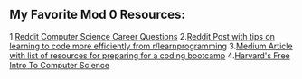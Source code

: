 ## My Favorite Mod 0 Resources:
1.[Reddit Computer Science Career Questions](https://www.reddit.com/r/cscareerquestions/wiki/index)
2.[Reddit Post with tips on learning to code more efficiently from r/learnprogramming](https://www.reddit.com/r/learnprogramming/comments/j2po8k/techniques_and_tips_to_learn_coding_in_a_more/)
3.[Medium Article with list of resources for preparing for a coding bootcamp](https://medium.com/@ohcsthomas/preparation-for-coding-bootcamp-no-cs-background-3-months-653556dcde06)
4.[Harvard's Free Intro To Computer Science](https://online-learning.harvard.edu/course/cs50-introduction-computer-science?delta=0)
